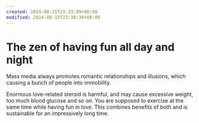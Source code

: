 ```yaml
---
created: 2024-08-15T23:33:09+08:00
modified: 2024-08-15T23:38:30+08:00
---
```


# The zen of having fun all day and night

Mass media always promotes romantic relationships and illusions, which causing a bunch of people into immobility.

Enormous love-related steroid is harmful, and may cause excessive weight, too much blood glucose and so on. You are supposed to exercise at the same time while having fun in love. This combines benefits of both and is sustainable for an impressively long time.
